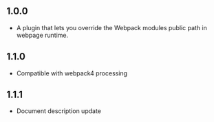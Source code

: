 ## 1.0.0
- A plugin that lets you override the Webpack modules public path in webpage runtime.
## 1.1.0
- Compatible with webpack4 processing
## 1.1.1 
- Document description update